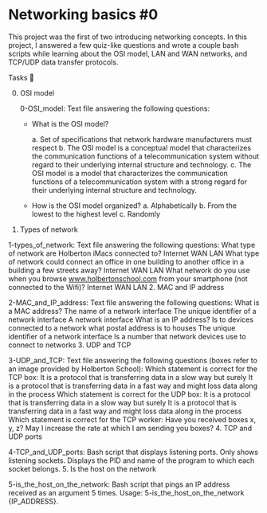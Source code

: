 # Networking basics #0

This project was the first of two introducing networking concepts. In this project, I answered a few quiz-like questions and wrote a couple bash scripts while learning about the OSI model, LAN and WAN networks, and TCP/UDP data transfer protocols.

Tasks 📃

0. OSI model

   0-OSI_model: Text file answering the following questions:

   - What is the OSI model?

     a. Set of specifications that network hardware manufacturers must respect
     b. The OSI model is a conceptual model that characterizes the communication functions of a telecommunication system without regard to their underlying internal structure and technology.
     c. The OSI model is a model that characterizes the communication functions of a telecommunication system with a strong regard for their underlying internal structure and technology.

   - How is the OSI model organized?
     a. Alphabetically
     b. From the lowest to the highest level
     c. Randomly

1. Types of network

1-types_of_network: Text file answering the following questions:
What type of network are Holberton iMacs connected to?
Internet
WAN
LAN
What type of network could connect an office in one building to another office in a building a few streets away?
Internet
WAN
LAN
What network do you use when you browse www.holbertonschool.com from your smartphone (not connected to the Wifi)?
Internet
WAN
LAN 2. MAC and IP address

2-MAC_and_IP_address: Text file answering the following questions:
What is a MAC address?
The name of a network interface
The unique identifier of a network interface
A network interface
What is an IP address?
Is to devices connected to a network what postal address is to houses
The unique identifier of a network interface
Is a number that network devices use to connect to networks 3. UDP and TCP

3-UDP_and_TCP: Text file answering the following questions (boxes refer to an image provided by Holberton School):
Which statement is correct for the TCP box:
It is a protocol that is transferring data in a slow way but surely
It is a protocol that is transferring data in a fast way and might loss data along in the process
Which statement is correct for the UDP box:
It is a protocol that is transferring data in a slow way but surely
It is a protocol that is transferring data in a fast way and might loss data along in the process
Which statement is correct for the TCP worker:
Have you received boxes x, y, z?
May I increase the rate at which I am sending you boxes? 4. TCP and UDP ports

4-TCP_and_UDP_ports: Bash script that displays listening ports.
Only shows listening sockets.
Displays the PID and name of the program to which each socket belongs. 5. Is the host on the network

5-is_the_host_on_the_network: Bash script that pings an IP address received as an argument 5 times.
Usage: 5-is_the_host_on_the_network {IP_ADDRESS}.
